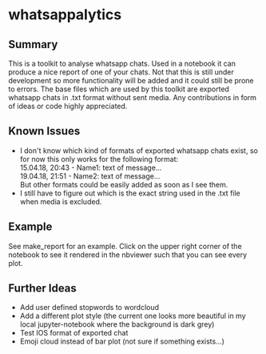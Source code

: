 # whatsappalytics


## Summary
This is a toolkit to analyse whatsapp chats. Used in a notebook it can produce a nice report of one of your chats.
Not that this is still under development so more functionality will be added and it could still be prone to errors.
The base files which are used by this toolkit are exported whatsapp chats in .txt format without sent media. Any contributions in form of ideas or code highly appreciated. 

## Known Issues
- I don't know which kind of formats of exported whatsapp chats exist, so for now this only works for the following format:   
15.04.18, 20:43 - Name1: text of message...        
19.04.18, 21:51 - Name2: text of message...       
But other formats could be easily added as soon as I see them. 
- I still have to figure out which is the exact string used in the .txt file when media is excluded.
  
## Example 
See make_report for an example. Click on the upper right corner of the notebook to see it rendered in the nbviewer such that you can see every plot. 

## Further Ideas 
- Add user defined stopwords to wordcloud
- Add a different plot style (the current one looks more beautiful in my local jupyter-notebook where the background is dark grey)
- Test IOS format of exported chat
- Emoji cloud instead of bar plot (not sure if something exists...) 


